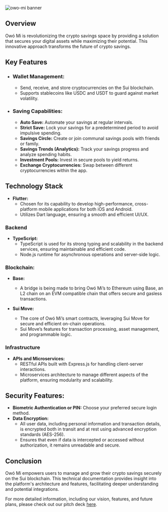 ![owo-mi banner](./img/2.png)

## Overview
Owó Mi is revolutionizing the crypto savings space by providing a solution that secures your digital assets while maximizing their potential. This innovative approach transforms the future of crypto savings.

## Key Features
- ### Wallet Management:
    - Send, receive, and store cryptocurrencies on the Sui blockchain.
    - Supports stablecoins like USDC and USDT to guard against market volatility.
    
- ### Saving Capabilities:
    - **Auto Save:** Automate your savings at regular intervals.
    - **Strict Save:** Lock your savings for a predetermined period to avoid impulsive spending.
    - **Savings Circle:** Create or join communal savings pools with friends or family.
    - **Savings Trends (Analytics):** Track your savings progress and analyze spending habits.
    - **Investment Pools:** Invest in secure pools to yield returns.
    - **Exchange Cryptocurrencies:** Swap between different cryptocurrencies within the app.

## Technology Stack
- **Flutter:**
  - Chosen for its capability to develop high-performance, cross-platform mobile applications for both iOS and Android.
  - Utilizes Dart language, ensuring a smooth and efficient UI/UX.

### Backend
- **TypeScript:**
  - TypeScript is used for its strong typing and scalability in the backend services, ensuring maintainable and efficient code.
  - Node.js runtime for asynchronous operations and server-side logic.

### Blockchain:
- **Base:**
   - A bridge is being made to bring Owó Mi’s to 
     Ethereum using Base, an L2 chain on an EVM 
    compatible chain that offers secure and gasless 
    transactions.

- **Sui Move:**
  - The core of Owó Mi’s smart contracts, leveraging Sui Move for secure and efficient on-chain operations.
  - Sui Move’s features for transaction processing, asset management, and programmable logic.

### Infrastructure
- **APIs and Microservices:**
  - RESTful APIs built with Express.js for handling client-server interactions.
  - Microservices architecture to manage different aspects of the platform, ensuring modularity and scalability.

## Security Features:
- **Biometric Authentication or PIN:** Choose your preferred secure login method.
- **Data Encryption:**
  - All user data, including personal information and transaction details, is encrypted both in transit and at rest using advanced encryption standards (AES-256).
  - Ensures that even if data is intercepted or accessed without authorization, it remains unreadable and secure.


## Conclusion
Owó Mi empowers users to manage and grow their crypto savings securely on the Sui blockchain. This technical documentation provides insight into the platform's architecture and features, facilitating deeper understanding and potential integrations.

For more detailed information, including our vision, features, and future plans, please check out our pitch deck [here](https://drive.google.com/file/d/1I67MFtPFRLGs_Af31VTOxSlBYMOvhluu/view).





